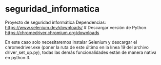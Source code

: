 # seguridad_informatica
Proyecto de seguridad informática 
Dependencias:
https://www.selenium.dev/downloads/ # Descargar versión de Python
https://chromedriver.chromium.org/downloads 

En este caso solo necesitaremos instalar Selenium y descargar el chromedriver.exe (poner la ruta de este último en la línea 19 del archivo driver_set_up.py), todas las demás funcionalidades están de manera nativa en python 3.
